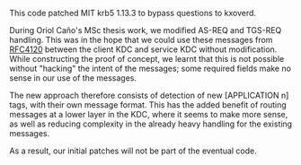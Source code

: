 This code patched MIT krb5 1.13.3 to bypass questions to kxoverd.

During Oriol Caño's MSc thesis work, we modified AS-REQ and TGS-REQ
handling.  This was in the hope that we could use these messages from
[RFC4120](https://tools.ietf.org/html/rfc4120)
between the client KDC and service KDC without modification.  While
constructing the proof of concept, we learnt that this is not possible
without "hacking" the intent of the messages; some required fields make
no sense in our use of the messages.

The new approach therefore consists of detection of new [APPLICATION n]
tags, with their own message format.  This has the added benefit of
routing messages at a lower layer in the KDC, where it seems to make
more sense, as well as reducing complexity in the already heavy handling
for the existing messages.

As a result, our initial patches will not be part of the eventual code.
